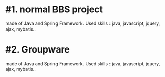# #1. normal BBS project
made of Java and Spring Framework.
Used skills : java, javascript, jquery, ajax, mybatis..

# #2. Groupware
made of Java and Spring Framework.
Used skills : java, javascript, jquery, ajax, mybatis..
